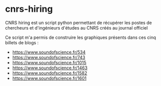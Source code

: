 # cnrs-hiring

CNRS hiring est un script python permettant de récupérer les postes de chercheurs et d'ingénieurs d'études au CNRS créés au journal officiel

Ce script m'a permis de construire les graphiques présents dans ces cinq billets de blogs :
- https://www.soundofscience.fr/534
- https://www.soundofscience.fr/743
- https://www.soundofscience.fr/1015
- https://www.soundofscience.fr/1463
- https://www.soundofscience.fr/1582
- https://www.soundofscience.fr/1601
